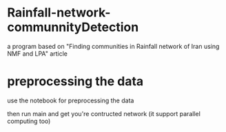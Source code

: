 # Rainfall-network-communnityDetection
a program based on "Finding communities in Rainfall network of Iran using NMF and LPA" article

# preprocessing the data

use the notebook for preprocessing the data

then run main and get you're contructed network (it support parallel computing too)
